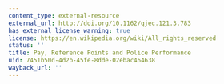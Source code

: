 ```yaml
---
content_type: external-resource
external_url: http://doi.org/10.1162/qjec.121.3.783
has_external_license_warning: true
license: https://en.wikipedia.org/wiki/All_rights_reserved
status: ''
title: Pay, Reference Points and Police Performance
uid: 7451b50d-4d2b-45fe-8dde-02ebac464638
wayback_url: ''
---
```

